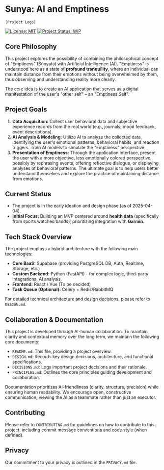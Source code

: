 # Sunya: AI and Emptiness

`[Project Logo]` <!-- TODO: Add project logo here -->

[![License: MIT](https://img.shields.io/badge/License-MIT-yellow.svg)](https://opensource.org/licenses/MIT)
[![Project Status: WIP](https://img.shields.io/badge/status-WIP-orange.svg)](https://github.com/wxlfight/Sunya)
<!-- [![Build Status](https://img.shields.io/github/actions/workflow/status/wxlfight/Sunya/ci.yml?branch=main)](https://github.com/wxlfight/Sunya/actions) --> <!-- TODO: Uncomment and configure when CI is set up -->
<!-- [![Coverage Status](https://img.shields.io/codecov/c/github/wxlfight/Sunya)](https://codecov.io/gh/wxlfight/Sunya) --> <!-- TODO: Uncomment and configure when Codecov is set up -->

## Core Philosophy

This project explores the possibility of combining the philosophical concept of "Emptiness" (Śūnyatā) with Artificial Intelligence (AI). "Emptiness" is understood here as a state of **profound tranquility**, where an individual can maintain distance from their emotions without being overwhelmed by them, thus observing and understanding reality more clearly.

The core idea is to create an AI application that serves as a digital manifestation of the user's "other self" – an "Emptiness Self".

## Project Goals

1.  **Data Acquisition:** Collect user behavioral data and subjective experience records from the real world (e.g., journals, mood feedback, event descriptions).
2.  **AI Analysis & Modeling:** Utilize AI to analyze the collected data, identifying the user's emotional patterns, behavioral habits, and reaction triggers. Train AI models to simulate the "Emptiness" perspective.
3.  **Presentation of Emptiness:** Through the application interface, present the user with a more objective, less emotionally colored perspective, possibly by rephrasing events, offering reflective dialogue, or displaying analyses of behavioral patterns. The ultimate goal is to help users better understand themselves and explore the practice of maintaining distance from emotions.

## Current Status

*   The project is in the early ideation and design phase (as of 2025-04-04).
*   **Initial Focus:** Building an MVP centered around **health data** (specifically from sports watches/bands), prioritizing integration with **Garmin**.

## Tech Stack Overview

The project employs a hybrid architecture with the following main technologies:

*   **Core BaaS:** Supabase (providing PostgreSQL DB, Auth, Realtime, Storage, etc.)
*   **Custom Backend:** Python (FastAPI) - for complex logic, third-party integrations, AI analysis.
*   **Frontend:** React / Vue (To be decided)
*   **Task Queue (Optional):** Celery + Redis/RabbitMQ

For detailed technical architecture and design decisions, please refer to `DESIGN.md`.

## Collaboration & Documentation

This project is developed through AI-human collaboration. To maintain clarity and contextual memory over the long term, we maintain the following core documents:

*   `README.md`: This file, providing a project overview.
*   `DESIGN.md`: Records key design decisions, architecture, and functional specifications.
*   `DECISIONS.md`: Logs important project decisions and their rationale.
*   `PRINCIPLES.md`: Outlines the core principles guiding development and collaboration.

Documentation prioritizes AI-friendliness (clarity, structure, precision) while ensuring human readability. We encourage open, constructive communication, viewing the AI as a teammate rather than just an executor.

## Contributing

Please refer to `CONTRIBUTING.md` for guidelines on how to contribute to this project, including commit message conventions and code style (when defined).

## Privacy

Our commitment to your privacy is outlined in the `PRIVACY.md` file.